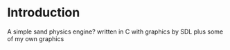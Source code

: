 # Introduction

A simple sand physics engine? written in C with graphics by SDL plus some of my own graphics
